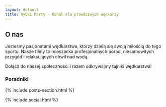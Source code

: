 ```yaml
---
layout: default
title: Rybki Party - Kanał dla prawdziwych wędkarzy
---
```


<div class="content-box">
    <h2>O nas</h2>
    <p>Jesteśmy pasjonatami wędkarstwa, którzy dzielą się swoją miłością do tego sportu. Nasze filmy to mieszanka profesjonalnych porad, niesamowitych przygód i relaksujących chwil nad wodą.</p>
    <p>Dołącz do naszej społeczności i razem odkrywajmy tajniki wędkarstwa!</p>
</div>

<h3 class="social-title">Poradniki</h3>
{% include posts-section.html %}

{% include social.html %}